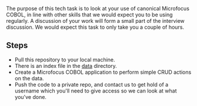 The purpose of this tech task is to look at your use of canonical Microfocus COBOL, in line with other skills that we would expect you to be using regularly. A discussion of your work will form a small part of the interview discussion. We would expect this task to only take you a couple of hours.

Steps
-----

* Pull this repository to your local machine.
* There is an index file in the [data](/data) directory.
* Create a Microfocus COBOL application to perform simple CRUD actions on the data.
* Push the code to a private repo, and contact us to get hold of a username which you'll need to give access so we can look at what you've done.
